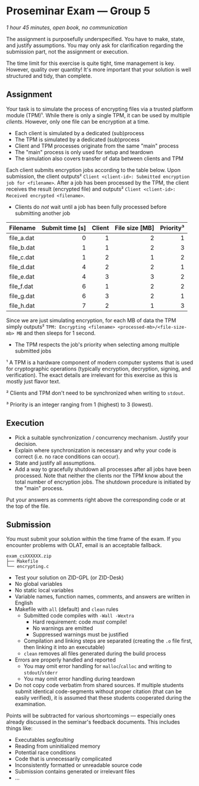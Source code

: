# Proseminar Exam — Group 5

*1 hour 45 minutes, open book, no communication*

The assignment is purposefully underspecified.
You have to make, state, and justify assumptions.
You may only ask for clarification regarding the submission part, not the assignment or execution.

The time limit for this exercise is quite tight, time management is key.
However, quality over quantity!
It's more important that your solution is well structured and tidy, than complete.

## Assignment

Your task is to simulate the process of encrypting files via a trusted platform module (TPM)¹.
While there is only a single TPM, it can be used by multiple _clients_.
However, only one file can be encryption at a time.
- Each client is simulated by a dedicated (sub)process
- The TPM is simulated by a dedicated (sub)process
- Client and TPM processes originate from the same "main" process
- The "main" process is only used for setup and teardown
- The simulation also covers transfer of data between clients and TPM

Each client submits encryption jobs according to the table below.
Upon submission, the client outputs² `Client <client-id>: Submitted encryption job for <filename>`.
After a job has been processed by the TPM, the client receives the result (encrypted file) and outputs² `Client <client-id>: Received encrypted <filename>`.
- Clients do _not_ wait until a job has been fully processed before submitting another job

|  Filename  | Submit time [s] | Client | File size [MB] | Priority³ |
| ---------- | --------------: | -----: | -------------: | --------: |
| file_a.dat |               0 |      1 |              2 |         1 |
| file_b.dat |               1 |      1 |              2 |         3 |
| file_c.dat |               1 |      2 |              1 |         2 |
| file_d.dat |               4 |      2 |              2 |         1 |
| file_e.dat |               4 |      3 |              3 |         2 |
| file_f.dat |               6 |      1 |              2 |         2 |
| file_g.dat |               6 |      3 |              2 |         1 |
| file_h.dat |               7 |      2 |              1 |         3 |

Since we are just simulating encryption, for each MB of data the TPM simply outputs² `TPM: Encrypting <filename> <processed-mb>/<file-size-mb> MB` and then sleeps for 1 second.
- The TPM respects the job's priority when selecting among multiple submitted jobs

¹ A TPM is a hardware component of modern computer systems that is used for cryptographic operations (typically encryption, decryption, signing, and verification).
The exact details are irrelevant for this exercise as this is mostly just flavor text.

² Clients and TPM don't need to be synchronized when writing to `stdout`.

³ Priority is an integer ranging from 1 (highest) to 3 (lowest).

## Execution

- Pick a suitable synchronization / concurrency mechanism.
  Justify your decision.
- Explain where synchronization is necessary and why your code is correct (i.e. no race conditions can occur).
- State and justify all assumptions.
- Add a way to gracefully shutdown all processes after all jobs have been processed.
  Note that neither the clients nor the TPM know about the total number of encryption jobs.
  The shutdown procedure is initiated by the "main" process.

Put your answers as comments right above the corresponding code or at the top of the file.

## Submission

You must submit your solution within the time frame of the exam.
If you encounter problems with OLAT, email is an acceptable fallback.

```
exam_csXXXXXX.zip
├── Makefile
└── encrypting.c
```

- Test your solution on ZID-GPL (or ZID-Desk)
- No global variables
- No static local variables
- Variable names, function names, comments, and answers are written in English
- Makefile with `all` (default) and `clean` rules
  - Submitted code compiles with `-Wall -Wextra`
    - Hard requirement: code _must_ compile!
    - No warnings are emitted
    - Suppressed warnings must be justified
  - Compilation and linking steps are separated (creating the `.o` file first, then linking it into an executable)
  - `clean` removes all files generated during the build process
- Errors are properly handled and reported
  - You may omit error handling for `malloc`/`calloc` and writing to `stdout`/`stderr`
  - You may omit error handling during teardown
- Do not copy code verbatim from shared sources.
  If multiple students submit identical code-segments without proper citation (that can be easily verified), it is assumed that these students cooperated during the examination.

Points will be subtracted for various shortcomings — especially ones already discussed in the seminar's feedback documents.
This includes things like:
- Executables _segfaulting_
- Reading from uninitialized memory
- Potential race conditions
- Code that is unnecessarily complicated
- Inconsistently formatted or unreadable source code
- Submission contains generated or irrelevant files
- …